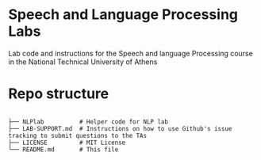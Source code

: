 # Speech and Language Processing Labs

Lab code and instructions for the Speech and language Processing course in the National Technical University of Athens


# Repo structure

```

├── NLPlab          # Helper code for NLP lab
├── LAB-SUPPORT.md  # Instructions on how to use Github's issue tracking to submit questions to the TAs
├── LICENSE         # MIT License
└── README.md       # This file

```

